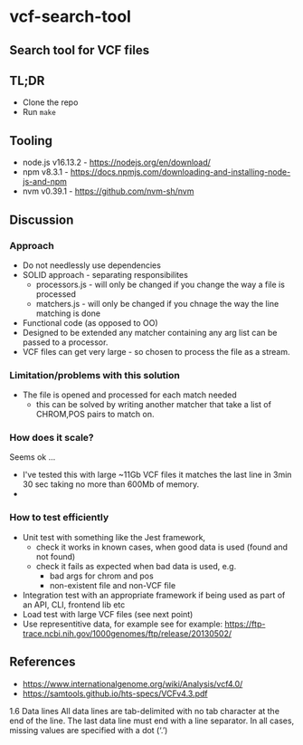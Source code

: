 # vcf-search-tool
Search tool for VCF files
-----

## TL;DR

- Clone the repo
- Run `make`

## Tooling
- node.js v16.13.2 - https://nodejs.org/en/download/
- npm v8.3.1 - https://docs.npmjs.com/downloading-and-installing-node-js-and-npm
- nvm v0.39.1 - https://github.com/nvm-sh/nvm

## Discussion

### Approach
- Do not needlessly use dependencies
- SOLID approach - separating responsibilites
    - processors.js - will only be changed if you change the way a file is processed
    - matchers.js - will only be changed if you chnage the way the line matching is done
- Functional code (as opposed to OO)
- Designed to be extended any matcher containing any arg list can be passed to a processor.
- VCF files can get very large - so chosen to process the file as a stream.

### Limitation/problems with this solution
- The file is opened and processed for each match needed
    - this can be solved by writing another matcher that take a list of CHROM,POS pairs to match on.

### How does it scale?
Seems ok ...
- I've tested this with large ~11Gb VCF files it matches the last line in 3min 30 sec taking no more than 600Mb of memory.
- 
### How to test efficiently
- Unit test with something like the Jest framework, 
    - check it works in known cases, when good data is used (found and not found)
    - check it fails as expected when bad data is used, e.g.
        - bad args for chrom and pos
        - non-existent file and non-VCF file
- Integration test with an appropriate framework if being used as part of an API, CLI, frontend lib etc
- Load test with large VCF files (see next point)
- Use representitive data, for example see for example: https://ftp-trace.ncbi.nih.gov/1000genomes/ftp/release/20130502/

## References

- https://www.internationalgenome.org/wiki/Analysis/vcf4.0/
- https://samtools.github.io/hts-specs/VCFv4.3.pdf

1.6 Data lines
All data lines are tab-delimited with no tab character at the end of the line. The last data line must end with a line
separator. In all cases, missing values are specified with a dot (‘.’)
